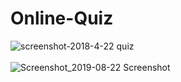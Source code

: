 # Online-Quiz
![screenshot-2018-4-22 quiz](https://user-images.githubusercontent.com/31134009/39098292-1d5e3408-4686-11e8-8f73-0d374cc8ac6a.png) <br/>
<br/>
![Screenshot_2019-08-22 Screenshot](https://user-images.githubusercontent.com/31134009/63460093-78e3f800-c473-11e9-8127-c38ef580899a.png)


